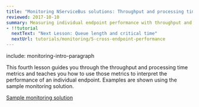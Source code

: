 ```yaml
---
title: "Monitoring NServiceBus solutions: Throughput and processing time"
reviewed: 2017-10-10
summary: Measuring individual endpoint performance with throughput and processing time.
- !!tutorial
  nextText: "Next Lesson: Queue length and critical time"
  nextUrl: tutorials/monitoring/5-cross-endpoint-performance
---
```


include: monitoring-intro-paragraph

This fourth lesson guides you through the throughput and processing time metrics and teaches you how to use those metrics to interpret the performance of an individual endpoint. Examples are shown using the sample monitoring solution.

[Sample monitoring solution](tutorials/monitoring/0-sample-solution/)





